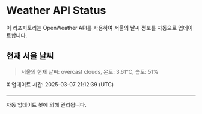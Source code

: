 
# Weather API Status

이 리포지토리는 OpenWeather API를 사용하여 서울의 날씨 정보를 자동으로 업데이트합니다.

## 현재 서울 날씨
> 서울의 현재 날씨: overcast clouds, 온도: 3.61°C, 습도: 51%

⏳ 업데이트 시간: 2025-03-07 21:12:39 (UTC)

---
자동 업데이트 봇에 의해 관리됩니다.
